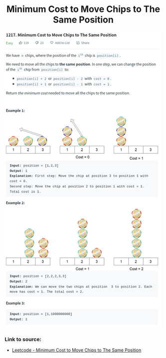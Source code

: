 <h1 align="center">Minimum Cost to Move Chips to The Same Position</h1>

![alt text](https://github.com/matthew01lokiet/Algorithmic-exercises/blob/main/z_description_images/Arrays/minimum_cost_to_move_chips_to_the_same_position.png?raw=true)

### Link to source: 
- <a href="https://leetcode.com/problems/minimum-cost-to-move-chips-to-the-same-position/">Leetcode - Minimum Cost to Move Chips to The Same Position</a>

